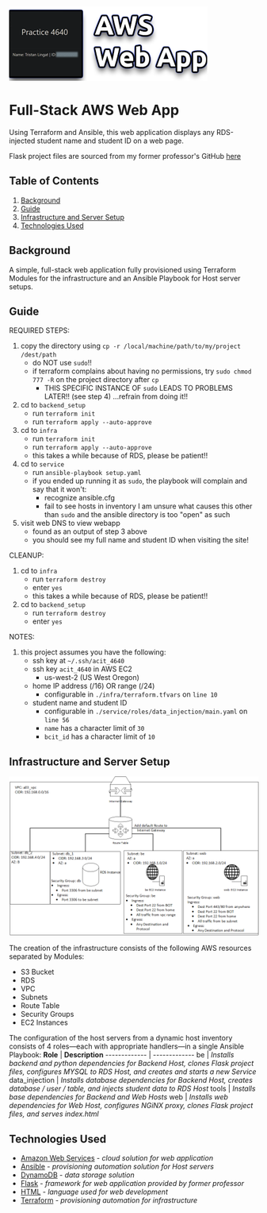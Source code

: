 ![AWS Web App](https://github.com/Baplaa/aws-web-app/blob/main/assets/aws_web_app.png)

# Full-Stack AWS Web App

Using Terraform and Ansible, this web application displays any RDS-injected student name and student ID on a web page.

Flask project files are sourced from my former professor's GitHub [here](https://github.com/timoguic/acit4640-py-mysql/)

## Table of Contents
1. [Background](#background)
2. [Guide](#guide)
3. [Infrastructure and Server Setup](#infrastructure-and-server-setup)
4. [Technologies Used](#technologies-used)

## Background

A simple, full-stack web application fully provisioned using Terraform Modules for the infrastructure and an Ansible Playbook for Host server setups.

## Guide

REQUIRED STEPS:
1. copy the directory using `cp -r /local/machine/path/to/my/project /dest/path`
    * do NOT use `sudo`!!
    * if terraform complains about having no permissions, try `sudo chmod 777 -R` on the project directory after `cp` 
        - THIS SPECIFIC INSTANCE OF `sudo` LEADS TO PROBLEMS LATER!! (see step 4) 
      ...refrain from doing it!!
2. cd to `backend_setup`
    - run `terraform init`
    - run `terraform apply --auto-approve`
3. cd to `infra`
    - run `terraform init`
    - run `terraform apply --auto-approve`
    * this takes a while because of RDS, please be patient!!
4. cd to `service`
    - run `ansible-playbook setup.yaml`
    * if you ended up running it as `sudo`, the playbook will complain and say that it won't:
        - recognize ansible.cfg
        - fail to see hosts in inventory
      I am unsure what causes this other than `sudo` and the ansible directory is too "open" as such
5. visit web DNS to view webapp
    * found as an output of step 3 above
    * you should see my full name and student ID when visiting the site!

CLEANUP:
1. cd to `infra`
    - run `terraform destroy`
    - enter `yes`
    * this takes a while because of RDS, please be patient!!
2. cd to `backend_setup`
    - run `terraform destroy`
    - enter `yes`

NOTES:
1. this project assumes you have the following:
    - ssh key at `~/.ssh/acit_4640`
    - ssh key `acit_4640` in AWS EC2
        * us-west-2 (US West Oregon)
    - home IP address (/16) OR range (/24)
        * configurable in `./infra/terraform.tfvars` on `line 10`
    - student name and student ID
        * configurable in `./service/roles/data_injection/main.yaml` on `line 56`
        * `name` has a character limit of `30`
        * `bcit_id` has a character limit of `10`

## Infrastructure and Server Setup

![Infrastructure Diagram](https://github.com/Baplaa/aws-web-app/blob/main/assets/infrastructure.png)

The creation of the infrastructure consists of the following AWS resources separated by Modules:
- S3 Bucket
- RDS
- VPC
- Subnets
- Route Table
- Security Groups
- EC2 Instances

The configuration of the host servers from a dynamic host inventory consists of 4 roles—each with appropriate handlers—in a single Ansible Playbook:
**Role**  | **Description**
------------- | -------------
be  | *Installs backend and python dependencies for Backend Host, clones Flask project files, configures MYSQL to RDS Host, and creates and starts a new Service*
data_injection  | *Installs database dependencies for Backend Host, creates database / user / table, and injects student data to RDS Host*
tools  | *Installs base dependencies for Backend and Web Hosts*
web  | *Installs web dependencies for Web Host, configures NGiNX proxy, clones Flask project files, and serves index.html*

## Technologies Used
- [Amazon Web Services](https://aws.amazon.com/) - *cloud solution for web application*
- [Ansible](https://www.ansible.com/) - *provisioning automation solution for Host servers*
- [DynamoDB](https://aws.amazon.com/dynamodb/) - *data storage solution*
- [Flask](https://www.geeksforgeeks.org/flask-tutorial/) - *framework for web application provided by former professor*
- [HTML](https://developer.mozilla.org/en-US/docs/Web/HTML) - *language used for web development*
- [Terraform](https://www.terraform.io/) - *provisioning automation for infrastructure*
